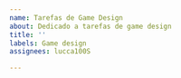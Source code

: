 ```yaml
---
name: Tarefas de Game Design
about: Dedicado a tarefas de game design
title: ''
labels: Game design
assignees: lucca100S

---
```



